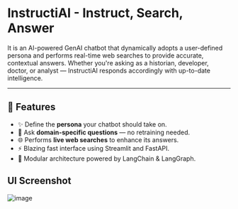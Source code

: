 # InstructiAI - Instruct, Search, Answer

It is an AI-powered GenAI chatbot that dynamically adopts a user-defined persona and performs real-time web searches to provide accurate, contextual answers. Whether you're asking as a historian, developer, doctor, or analyst — InstructiAI responds accordingly with up-to-date intelligence.

---

## 🚀 Features

- ✨ Define the **persona** your chatbot should take on.
- 🧠 Ask **domain-specific questions** — no retraining needed.
- 🌐 Performs **live web searches** to enhance its answers.
- ⚡ Blazing fast interface using Streamlit and FastAPI.
- 🔄 Modular architecture powered by LangChain & LangGraph.

## UI Screenshot
![image](https://github.com/user-attachments/assets/53e746b7-2a98-4de4-8357-4febc98c1277)


